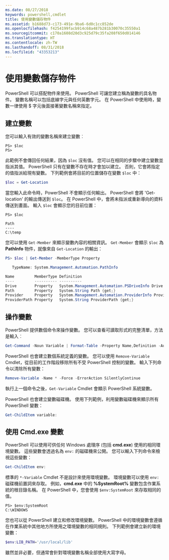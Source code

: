 ```yaml
---
ms.date: 08/27/2018
keywords: powershell,cmdlet
title: 使用變數儲存物件
ms.assetid: b1688d73-c173-491e-9ba6-6d0c1cc852de
ms.openlocfilehash: f4254199facb914c68a487b281b30070c35550a1
ms.sourcegitcommit: c170a1608d20d3c925d79c35fa208f650d014146
ms.translationtype: HT
ms.contentlocale: zh-TW
ms.lasthandoff: 08/31/2018
ms.locfileid: "43353213"
---
```

# <a name="using-variables-to-store-objects"></a>使用變數儲存物件

PowerShell 可以搭配物件來使用。 PowerShell 可讓您建立稱為變數的具名物件。
變數名稱可以包括底線字元與任何英數字元。 在 PowerShell 中使用時，變數一律使用 \$ 字元後面接著變數名稱來指定。

## <a name="creating-a-variable"></a>建立變數

您可以輸入有效的變數名稱來建立變數︰

```
PS> $loc
PS>
```

此範例不會傳回任何結果，因為 `$loc` 沒有值。 您可以在相同的步驟中建立變數並指派其值。 PowerShell 只有在變數不存在時才會加以建立。
否則，它會將指定的值指派給現有變數。 下列範例會將目前的位置儲存在變數 `$loc` 中：

```powershell
$loc = Get-Location
```

當您輸入此命令時，PowerShell 不會顯示任何輸出。 PowerShell 會將 'Get-location' 的輸出傳送到 `$loc`。 在 PowerShell 中，會將未指派或重新導向的資料傳送到畫面。 輸入 `$loc` 會顯示您的目前位置：

```
PS> $loc

Path
----
C:\temp
```

您可以使用 `Get-Member` 來顯示變數內容的相關資訊。 `Get-Member` 會顯示 `$loc` 為 **PathInfo** 物件，就像來自 `Get-Location` 的輸出：

```powershell
PS> $loc | Get-Member -MemberType Property

   TypeName: System.Management.Automation.PathInfo

Name         MemberType Definition
----         ---------- ----------
Drive        Property   System.Management.Automation.PSDriveInfo Drive {get;}
Path         Property   System.String Path {get;}
Provider     Property   System.Management.Automation.ProviderInfo Provider {...
ProviderPath Property   System.String ProviderPath {get;}
```

## <a name="manipulating-variables"></a>操作變數

PowerShell 提供數個命令來操作變數。 您可以查看可讀取形式的完整清單，方法是輸入︰

```powershell
Get-Command -Noun Variable | Format-Table -Property Name,Definition -AutoSize -Wrap
```

PowerShell 也會建立數個系統定義的變數。 您可以使用 `Remove-Variable` Cmdlet，從目前的工作階段移除所有不受 PowerShell 控制的變數。 輸入下列命令以清除所有變數：

```powershell
Remove-Variable -Name * -Force -ErrorAction SilentlyContinue
```

執行上一個命令之後，`Get-Variable` Cmdlet 會顯示 PowerShell 系統變數。

PowerShell 也會建立變數磁碟機。 使用下列範例，利用變數磁碟機來顯示所有 PowerShell 變數：

```powershell
Get-ChildItem variable:
```

## <a name="using-cmdexe-variables"></a>使用 Cmd.exe 變數

PowerShell 可以使用可供任何 Windows 處理序 (包括 **cmd.exe**) 使用的相同環境變數。 這些變數會透過名為 `env:` 的磁碟機來公開。 您可以輸入下列命令來檢視這些變數：

```powershell
Get-ChildItem env:
```

標準的 `*-Variable` Cmdlet 不是設計來使用環境變數。 環境變數可以使用 `env:` 磁碟機前置詞來存取。 例如，**cmd.exe** 中的 **%SystemRoot%** 變數包含作業系統的根目錄名稱。 在 PowerShell 中，您會使用 `$env:SystemRoot` 來存取相同的值。

```
PS> $env:SystemRoot
C:\WINDOWS
```

您也可以從 PowerShell 建立和修改環境變數。 PowerShell 中的環境變數會遵循在作業系統中其他地方所使用之環境變數的相同規則。 下列範例會建立新的環境變數：

```powershell
$env:LIB_PATH='/usr/local/lib'
```

雖然並非必要，但通常會針對環境變數名稱全部使用大寫字母。